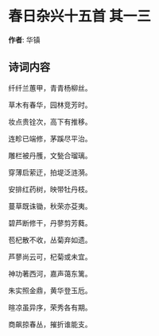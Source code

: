 # 春日杂兴十五首  其一三

**作者**: 华镇

## 诗词内容

纤纤兰蕙甲，青青杨柳丝。

草木有春华，园林竞芳时。

妆点贵铨次，高下有推移。

连畛已端修，茅蹊尽平治。

雕栏被丹雘，文甃合瑠璃。

穿薄启萦迂，拍堤泛涟漪。

安排红药树，映带牡丹枝。

蔓草既诛锄，秋荣亦芟夷。

碧芦断修干，丹蓼剪芳蕤。

苞杞散不收，丛菊弃如遗。

芦蓼尚云可，杞菊或未宜。

神功著西河，嘉声蔼东篱。

朱实照金鼎，黄华登玉卮。

暄凉虽异序，荣秀各有期。

商飙掠春丛，摧折谁能支。

